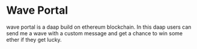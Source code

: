 # Wave Portal

wave portal is a daap build on ethereum blockchain. In this daap users can send me a wave with a custom message and get a chance to win some ether if they get lucky.
